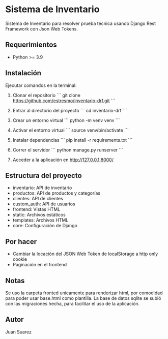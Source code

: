 # Sistema de Inventario

Sistema de Inventario para resolver prueba técnica usando Django Rest Framework con Json Web Tokens.

## Requerimientos

- Python >= 3.9

## Instalación

Ejecutar comandos en la terminal:

1. Clonar el repositorio
´´´
git clone https://github.com/estresmo/inventario-drf.git
´´´

2. Entrar al directorio del proyecto
´´´
cd inventario-drf
´´´

3. Crear un entorno virtual
´´´
python -m venv venv
´´´

4. Activar el entorno virtual
´´´
source venv/bin/activate
´´´

5. Instalar dependencias
´´´
pip install -r requirements.txt
´´´

6. Correr el servidor
´´´
python manage.py runserver
´´´

7. Acceder a la aplicación en http://127.0.0.1:8000/

## Estructura del proyecto

- inventario: API de inventario
- productos: API de productos y categorías
- clientes: API de clientes
- custom_auth: API de usuarios
- frontend: Vistas HTML
- static: Archivos estáticos
- templates: Archivos HTML
- core: Configuración de Django

## Por hacer

- Cambiar la locación del JSON Web Token de localStorage a http only cookie
- Paginación en el frontend

## Notas

Se uso la carpeta fronted unicamente para renderizar html, por comodidad para poder usar base.html como plantilla. La base de datos sqlite se subió con las migraciones hecha, para facilitar el uso de la aplicación.

## Autor

Juan Suarez